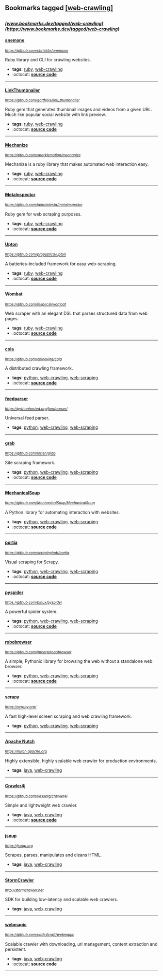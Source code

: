 ## Bookmarks tagged [[web-crawling]](https://www.bookmarks.dev?q=[web-crawling])

_<sup><sup>[www.bookmarks.dev/tagged/web-crawling](https://www.bookmarks.dev/tagged/web-crawling)</sup></sup>_
---
#### [anemone](https://github.com/chriskite/anemone)
_<sup>https://github.com/chriskite/anemone</sup>_

Ruby library and CLI for crawling websites.
* **tags**: [ruby](../tagged/ruby.md), [web-crawling](../tagged/web-crawling.md)
* :octocat: **[source code](https://github.com/chriskite/anemone)**
---
#### [LinkThumbnailer](https://github.com/gottfrois/link_thumbnailer)
_<sup>https://github.com/gottfrois/link_thumbnailer</sup>_

Ruby gem that generates thumbnail images and videos from a given URL. Much like popular social website with link preview.
* **tags**: [ruby](../tagged/ruby.md), [web-crawling](../tagged/web-crawling.md)
* :octocat: **[source code](https://github.com/gottfrois/link_thumbnailer)**
---
#### [Mechanize](https://github.com/sparklemotion/mechanize)
_<sup>https://github.com/sparklemotion/mechanize</sup>_

Mechanize is a ruby library that makes automated web interaction easy.
* **tags**: [ruby](../tagged/ruby.md), [web-crawling](../tagged/web-crawling.md)
* :octocat: **[source code](https://github.com/sparklemotion/mechanize)**
---
#### [MetaInspector](https://github.com/jaimeiniesta/metainspector)
_<sup>https://github.com/jaimeiniesta/metainspector</sup>_

Ruby gem for web scraping purposes.
* **tags**: [ruby](../tagged/ruby.md), [web-crawling](../tagged/web-crawling.md)
* :octocat: **[source code](https://github.com/jaimeiniesta/metainspector)**
---
#### [Upton](https://github.com/propublica/upton)
_<sup>https://github.com/propublica/upton</sup>_

A batteries-included framework for easy web-scraping.
* **tags**: [ruby](../tagged/ruby.md), [web-crawling](../tagged/web-crawling.md)
* :octocat: **[source code](https://github.com/propublica/upton)**
---
#### [Wombat](https://github.com/felipecsl/wombat)
_<sup>https://github.com/felipecsl/wombat</sup>_

Web scraper with an elegant DSL that parses structured data from web pages.
* **tags**: [ruby](../tagged/ruby.md), [web-crawling](../tagged/web-crawling.md)
* :octocat: **[source code](https://github.com/felipecsl/wombat)**
---
#### [cola](https://github.com/chineking/cola)
_<sup>https://github.com/chineking/cola</sup>_

A distributed crawling framework.
* **tags**: [python](../tagged/python.md), [web-crawling](../tagged/web-crawling.md), [web-scraping](../tagged/web-scraping.md)
* :octocat: **[source code](https://github.com/chineking/cola)**
---
#### [feedparser](https://pythonhosted.org/feedparser/)
_<sup>https://pythonhosted.org/feedparser/</sup>_

Universal feed parser.
* **tags**: [python](../tagged/python.md), [web-crawling](../tagged/web-crawling.md), [web-scraping](../tagged/web-scraping.md)
---
#### [grab](https://github.com/lorien/grab)
_<sup>https://github.com/lorien/grab</sup>_

Site scraping framework.
* **tags**: [python](../tagged/python.md), [web-crawling](../tagged/web-crawling.md), [web-scraping](../tagged/web-scraping.md)
* :octocat: **[source code](https://github.com/lorien/grab)**
---
#### [MechanicalSoup](https://github.com/MechanicalSoup/MechanicalSoup)
_<sup>https://github.com/MechanicalSoup/MechanicalSoup</sup>_

A Python library for automating interaction with websites.
* **tags**: [python](../tagged/python.md), [web-crawling](../tagged/web-crawling.md), [web-scraping](../tagged/web-scraping.md)
* :octocat: **[source code](https://github.com/MechanicalSoup/MechanicalSoup)**
---
#### [portia](https://github.com/scrapinghub/portia)
_<sup>https://github.com/scrapinghub/portia</sup>_

Visual scraping for Scrapy.
* **tags**: [python](../tagged/python.md), [web-crawling](../tagged/web-crawling.md), [web-scraping](../tagged/web-scraping.md)
* :octocat: **[source code](https://github.com/scrapinghub/portia)**
---
#### [pyspider](https://github.com/binux/pyspider)
_<sup>https://github.com/binux/pyspider</sup>_

A powerful spider system.
* **tags**: [python](../tagged/python.md), [web-crawling](../tagged/web-crawling.md), [web-scraping](../tagged/web-scraping.md)
* :octocat: **[source code](https://github.com/binux/pyspider)**
---
#### [robobrowser](https://github.com/jmcarp/robobrowser)
_<sup>https://github.com/jmcarp/robobrowser</sup>_

A simple, Pythonic library for browsing the web without a standalone web browser.
* **tags**: [python](../tagged/python.md), [web-crawling](../tagged/web-crawling.md), [web-scraping](../tagged/web-scraping.md)
* :octocat: **[source code](https://github.com/jmcarp/robobrowser)**
---
#### [scrapy](https://scrapy.org/)
_<sup>https://scrapy.org/</sup>_

A fast high-level screen scraping and web crawling framework.
* **tags**: [python](../tagged/python.md), [web-crawling](../tagged/web-crawling.md), [web-scraping](../tagged/web-scraping.md)
---
#### [Apache Nutch](https://nutch.apache.org)
_<sup>https://nutch.apache.org</sup>_

Highly extensible, highly scalable web crawler for production environments.
* **tags**: [java](../tagged/java.md), [web-crawling](../tagged/web-crawling.md)
---
#### [Crawler4j](https://github.com/yasserg/crawler4j)
_<sup>https://github.com/yasserg/crawler4j</sup>_

Simple and lightweight web crawler.
* **tags**: [java](../tagged/java.md), [web-crawling](../tagged/web-crawling.md)
* :octocat: **[source code](https://github.com/yasserg/crawler4j)**
---
#### [jsoup](https://jsoup.org)
_<sup>https://jsoup.org</sup>_

Scrapes, parses, manipulates and cleans HTML.
* **tags**: [java](../tagged/java.md), [web-crawling](../tagged/web-crawling.md)
---
#### [StormCrawler](http://stormcrawler.net)
_<sup>http://stormcrawler.net</sup>_

SDK for building low-latency and scalable web crawlers.
* **tags**: [java](../tagged/java.md), [web-crawling](../tagged/web-crawling.md)
---
#### [webmagic](https://github.com/code4craft/webmagic)
_<sup>https://github.com/code4craft/webmagic</sup>_

Scalable crawler with downloading, url management, content extraction and persistent.
* **tags**: [java](../tagged/java.md), [web-crawling](../tagged/web-crawling.md)
* :octocat: **[source code](https://github.com/code4craft/webmagic)**
---

